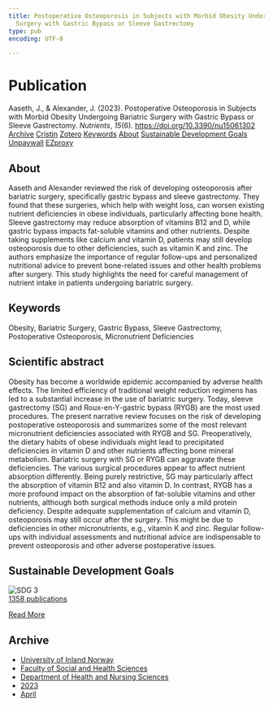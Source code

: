 ```yaml
---
title: Postoperative Osteoporosis in Subjects with Morbid Obesity Undergoing Bariatric
  Surgery with Gastric Bypass or Sleeve Gastrectomy
type: pub
encoding: UTF-8

---
```

<h1>Publication</h1>
<article id="csl-bib-container-4KPGBXRP" class="csl-bib-container">
  <div class="csl-bib-body"> <div class="csl-entry">Aaseth, J., &#38; Alexander, J. (2023). Postoperative Osteoporosis in Subjects with Morbid Obesity Undergoing Bariatric Surgery with Gastric Bypass or Sleeve Gastrectomy. <i>Nutrients</i>, <i>15</i>(6). <a href="https://doi.org/10.3390/nu15061302">https://doi.org/10.3390/nu15061302</a></div> </div>
  <div class="csl-bib-buttons">
    <a href="#taxonomy-article-4KPGBXRP" alt="archive" class="csl-bib-button">Archive</a>
    <a href="https://app.cristin.no/results/show.jsf?id=2140365" alt="Cristin" class="csl-bib-button">Cristin</a>
    <a href="http://zotero.org/groups/5881554/items/4KPGBXRP" alt="Zotero" class="csl-bib-button">Zotero</a>
    <a href="#keywords-article-4KPGBXRP" alt="keywords" class="csl-bib-button">Keywords</a>
    <a href="#about-article-4KPGBXRP" alt="about_pub" class="csl-bib-button">About</a>
    <a href="#sdg-article-4KPGBXRP" alt="sdg" class="csl-bib-button">Sustainable Development Goals</a>
    <a href="https://www.mdpi.com/2072-6643/15/6/1302/pdf?version=1678176398" alt="Unpaywall" class="csl-bib-button">Unpaywall</a>
    <a href="https://www.mdpi.com/2072-6643/15/6/1302/pdf?version=1678176398" alt="EZproxy" class="csl-bib-button">EZproxy</a>
  </div>
  <div id="csl-bib-meta-container-4KPGBXRP"></div>
</article>
<div id="csl-bib-meta-4KPGBXRP" class="csl-bib-meta">
  <article id="about-article-4KPGBXRP" class="about_pub-article">
    <h1>About</h1>
    Aaseth and Alexander reviewed the risk of developing osteoporosis after bariatric surgery, specifically gastric bypass and sleeve gastrectomy. They found that these surgeries, which help with weight loss, can worsen existing nutrient deficiencies in obese individuals, particularly affecting bone health. Sleeve gastrectomy may reduce absorption of vitamins B12 and D, while gastric bypass impacts fat-soluble vitamins and other nutrients. Despite taking supplements like calcium and vitamin D, patients may still develop osteoporosis due to other deficiencies, such as vitamin K and zinc. The authors emphasize the importance of regular follow-ups and personalized nutritional advice to prevent bone-related issues and other health problems after surgery. This study highlights the need for careful management of nutrient intake in patients undergoing bariatric surgery.
  </article>
  <article id="keywords-article-4KPGBXRP" class="keywords-article">
    <h1>Keywords</h1>
    Obesity, Bariatric Surgery, Gastric Bypass, Sleeve Gastrectomy, Postoperative Osteoporosis, Micronutrient Deficiencies
  </article>
  <article id="abstract-article-4KPGBXRP" class="abstract-article">
    <h1>Scientific abstract</h1>
    Obesity has become a worldwide epidemic accompanied by adverse health effects. The limited efficiency of traditional weight reduction regimens has led to a substantial increase in the use of bariatric surgery. Today, sleeve gastrectomy (SG) and Roux-en-Y-gastric bypass (RYGB) are the most used procedures. The present narrative review focuses on the risk of developing postoperative osteoporosis and summarizes some of the most relevant micronutrient deficiencies associated with RYGB and SG. Preoperatively, the dietary habits of obese individuals might lead to precipitated deficiencies in vitamin D and other nutrients affecting bone mineral metabolism. Bariatric surgery with SG or RYGB can aggravate these deficiencies. The various surgical procedures appear to affect nutrient absorption differently. Being purely restrictive, SG may particularly affect the absorption of vitamin B12 and also vitamin D. In contrast, RYGB has a more profound impact on the absorption of fat-soluble vitamins and other nutrients, although both surgical methods induce only a mild protein deficiency. Despite adequate supplementation of calcium and vitamin D, osteoporosis may still occur after the surgery. This might be due to deficiencies in other micronutrients, e.g., vitamin K and zinc. Regular follow-ups with individual assessments and nutritional advice are indispensable to prevent osteoporosis and other adverse postoperative issues.
  </article>
  <article id="sdg-article-4KPGBXRP" class="sdg-article">
    <h1>Sustainable Development Goals</h1>
    <div class="sdg-container"><div id="sdg3" class="sdg">
        <img src="{{< params subfolder >}}images/sdg/sdg03_en.png" class="image" alt="SDG 3">
        <div class="sdg-overlay">
          <a href="/en/archive/?key=?sdg=3#archive" class="sdg-publication-count"><span>1358</span> publications</a>
          <p><a href="https://sdgs.un.org/goals/goal3" class="sdg-read-more">Read More</a></p>
        </div>
      </div></div>
  </article>
  <article id="taxonomy-article-4KPGBXRP" class="taxonomy-article">
    <h1>Archive</h1>
    <ul>
      <li>
        <a href="/en/archive/?key=3DCRN523">University of Inland Norway</a>
      </li>
      <li>
        <a href="/en/archive/?key=IDKFS3MX">Faculty of Social and Health Sciences</a>
      </li>
      <li>
        <a href="/en/archive/?key=GTV4ECMZ">Department of Health and Nursing Sciences</a>
      </li>
      <li>
        <a href="/en/archive/?key=RX9SDGSP">2023</a>
      </li>
      <li>
        <a href="/en/archive/?key=PNDWE2LR">April</a>
      </li>
    </ul>
  </article>
</div>
